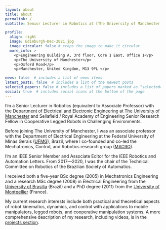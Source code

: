 ```yaml
---
layout: about
title: about
permalink: /
subtitle: Senior Lecturer in Robotics at [The University of Manchester](https://www.manchester.ac.uk/) and Sellafield / Royal Academy of Engineering Senior Research Fellow in Cooperative Legged Robots in Challenging Environments

profile:
  align: right
  image: Edinburgh-Dec-2021.jpg
  image_circular: false # crops the image to make it circular
  more_info: >
    <p>Engineering Building A, 3rd floor, Core 1 East, Office 1</p>
    <p>The University of Manchester</p>
    <p>Oxford Road</p>
    <p>Manchester, United Kingdom, M13 9PL </p>

news: false  # includes a list of news items
latest_posts: false  # includes a list of the newest posts
selected_papers: false # includes a list of papers marked as "selected={true}"
social: true  # includes social icons at the bottom of the page
---
```


I’m a Senior Lecturer in Robotics (equivalent to Associate Professor) with the [Department of Electrical and Electronic Engineering][#1] at [The University of Manchester][#2] and Sellafield / Royal Academy of Engineering Senior Research Fellow in Cooperative Legged Robots in Challenging Environments.

[#1]: https://www.eee.manchester.ac.uk/
[#2]: https://www.manchester.ac.uk/
[#3]: https://ufmg.br/
[#4]: https://www.linkedin.com/company/macroufmg/
[#5]: https://bvadorno.github.io/projects/

Before joining The University of Manchester, I was an associate professor with the Department of Electrical Engineering at the Federal University of Minas Gerais ([UFMG][#3]), Brazil, where I co-founded and co-led the Mechatronics, Control, and Robotics research group ([MACRO][#4]). 

I’m an IEEE Senior Member and Associate Editor for the IEEE Robotics and Automation Letters. From 2017—2020, I was the chair of the Technical Committee on Robotics of the Brazilian Society of Automatics.

I received both a five-year BSc degree (2005) in Mechatronics Engineering and a research MSc degree (2008) in Electrical Engineering from the [University of Brasilia](https://unb.br/) (Brazil) and a PhD degree (2011) from the [University of Montpellier](https://www.umontpellier.fr/en/) (France).

My current research interests include both practical and theoretical aspects of robot kinematics, dynamics, and control with applications to mobile manipulators, legged robots, and cooperative manipulation systems. A more comprehensive description of my research, including videos, is in the [projects section](https://bvadorno.github.io/projects/).
